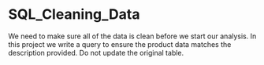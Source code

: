 # SQL_Cleaning_Data
We need to make sure all of the data is clean before we start our analysis. In this project we write a query to ensure the product data matches the description provided. Do not update the original table.
